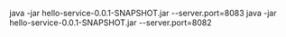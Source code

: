 java -jar hello-service-0.0.1-SNAPSHOT.jar --server.port=8083
java -jar hello-service-0.0.1-SNAPSHOT.jar --server.port=8082
